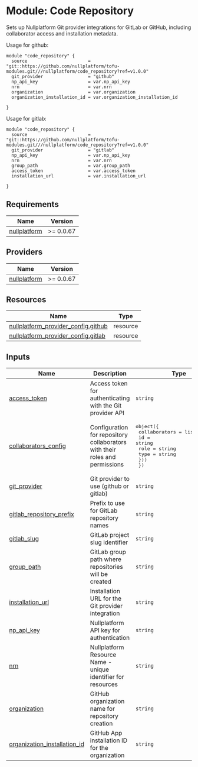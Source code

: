 # Module: Code Repository

Sets up Nullplatform Git provider integrations for GitLab or GitHub, including collaborator access and installation metadata.

Usage for github:


```
module "code_repository" {
  source                       = "git::https://github.com/nullplatform/tofu-modules.git///nullplatform/code_repository?ref=v1.0.0"
  git_provider                 = "github"
  np_api_key                   = var.np_api_key
  nrn                          = var.nrn
  organization                 = var.organization
  organization_installation_id = var.organization_installation_id

}
```
Usage for gitlab:

```
module "code_repository" {
  source                       = "git::https://github.com/nullplatform/tofu-modules.git///nullplatform/code_repository?ref=v1.0.0"
  git_provider                 = "gitlab"
  np_api_key                   = var.np_api_key
  nrn                          = var.nrn
  group_path                   = var.group_path
  access_token                 = var.access_token
  installation_url             = var.installation_url

}
```

<!-- BEGIN_TF_DOCS -->
## Requirements

| Name | Version |
|------|---------|
| <a name="requirement_nullplatform"></a> [nullplatform](#requirement\_nullplatform) | >= 0.0.67 |

## Providers

| Name | Version |
|------|---------|
| <a name="provider_nullplatform"></a> [nullplatform](#provider\_nullplatform) | >= 0.0.67 |

## Resources

| Name | Type |
|------|------|
| [nullplatform_provider_config.github](https://registry.terraform.io/providers/nullplatform/nullplatform/latest/docs/resources/provider_config) | resource |
| [nullplatform_provider_config.gitlab](https://registry.terraform.io/providers/nullplatform/nullplatform/latest/docs/resources/provider_config) | resource |

## Inputs

| Name | Description | Type | Default | Required |
|------|-------------|------|---------|:--------:|
| <a name="input_access_token"></a> [access\_token](#input\_access\_token) | Access token for authenticating with the Git provider API | `string` | `null` | no |
| <a name="input_collaborators_config"></a> [collaborators\_config](#input\_collaborators\_config) | Configuration for repository collaborators with their roles and permissions | <pre>object({<br/>    collaborators = list(object({<br/>      id   = string<br/>      role = string<br/>      type = string<br/>    }))<br/>  })</pre> | `null` | no |
| <a name="input_git_provider"></a> [git\_provider](#input\_git\_provider) | Git provider to use (github or gitlab) | `string` | n/a | yes |
| <a name="input_gitlab_repository_prefix"></a> [gitlab\_repository\_prefix](#input\_gitlab\_repository\_prefix) | Prefix to use for GitLab repository names | `string` | `null` | no |
| <a name="input_gitlab_slug"></a> [gitlab\_slug](#input\_gitlab\_slug) | GitLab project slug identifier | `string` | `null` | no |
| <a name="input_group_path"></a> [group\_path](#input\_group\_path) | GitLab group path where repositories will be created | `string` | `null` | no |
| <a name="input_installation_url"></a> [installation\_url](#input\_installation\_url) | Installation URL for the Git provider integration | `string` | `null` | no |
| <a name="input_np_api_key"></a> [np\_api\_key](#input\_np\_api\_key) | Nullplatform API key for authentication | `string` | n/a | yes |
| <a name="input_nrn"></a> [nrn](#input\_nrn) | Nullplatform Resource Name - unique identifier for resources | `string` | n/a | yes |
| <a name="input_organization"></a> [organization](#input\_organization) | GitHub organization name for repository creation | `string` | `null` | no |
| <a name="input_organization_installation_id"></a> [organization\_installation\_id](#input\_organization\_installation\_id) | GitHub App installation ID for the organization | `string` | `null` | no |
<!-- END_TF_DOCS -->
